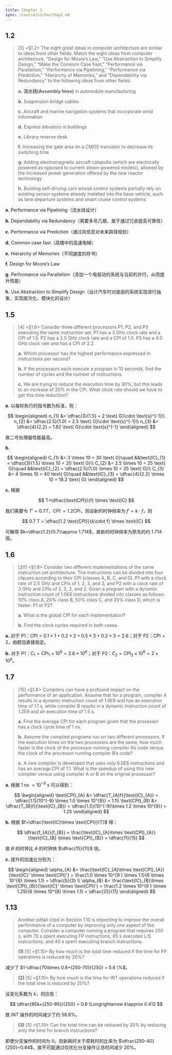 ```yaml
---
title: Chapter 1
sync: /course/co/hw/chap1.md
---
```


## 1.2

> [5] <§1.2> The eight great ideas in computer architecture are similar to ideas from other fields. Match the eight ideas from computer architecture, “Design for Moore’s Law,” “Use Abstraction to Simplify Design,” “Make the Common Case Fast,” “Performance via Parallelism,” “Performance via Pipelining,” “Performance via Prediction,” “Hierarchy of Memories,” and “Dependability via Redundancy” to the following ideas from other fields:
>
> **a.** **流水线(Assembly lines)** in automobile manufacturing
>
> **b.** Suspension bridge cables
>
> **c.** Aircraft and marine navigation systems that incorporate wind information
>
> **d.** Express elevators in buildings
>
> **e.** Library reserve desk
>
> **f.** Increasing the gate area on a CMOS transistor to decrease its switching time
>
> **g.** Adding electromagnetic aircraft catapults (which are electrically powered as opposed to current steam-powered models), allowed by the increased power generation offered by the new reactor technology
>
> **h.** Building self-driving cars whose control systems partially rely on existing sensor systems already installed into the base vehicle, such as lane departure systems and smart cruise control systems

**a.** Performance via Pipelining（流水线设计）

**b.** Dependability via Redundancy（需要多吊几根，属于通过冗余提高可靠性）

**c.** Performance via Prediction（通过风信息对未来路径规划）

**d.** Common case fast（高楼中的高速电梯）

**e.** Hierarchy of Memories（不同速度的存书）

**f.** Design for Moore’s Law

**g.** Performance via Parallelism（添加一个电驱动的系统与当前的并行，从而提升性能）

**h.** Use Abstraction to Simplify Design（设计汽车时对底层的系统实现进行抽象，实现层次化、模块化的设计）

## 1.5

> [4] <§1.6> Consider three different processors P1, P2, and P3 executing the same instruction set. P1 has a 3 GHz clock rate and a CPI of 1.5. P2 has a 2.5 GHz clock rate and a CPI of 1.0. P3 has a 4.0 GHz clock rate and has a CPI of 2.2.
>
> **a.** Which processor has the highest performance expressed in instructions per second?
>
> **b.** If the processors each execute a program in 10 seconds, find the number of cycles and the number of instructions.
>
> **c.** We are trying to reduce the execution time by 30%, but this leads to an increase of 20% in the CPI. What clock rate should we have to get this time reduction?

**a.** 以每秒执行的指令数为标准，则：

$$
\begin{aligned}
n_{1} &= \dfrac{3}{1.5} = 2 \text{ G}\cdot \text{s}^{-1}\\
n_{2} &= \dfrac{2.5}{1.0} = 2.5 \text{ G}\cdot \text{s}^{-1}\\
n_{3} &= \dfrac{4}{2.2} = 1.82 \text{ G}\cdot \text{s}^{-1}
\end{aligned}
$$

故二号处理器性能最高。

**b.**

$$
\begin{aligned}
C_{1} &= 3 \times 10 = 30 \text{ G}\quad &&\text{IC}_{1} = \dfrac{3}{1.5} \times 10 = 20 \text{ G}\\
C_{2} &= 2.5 \times 10 = 25 \text{ G}\quad &&\text{IC}_{2} = \dfrac{2.5}{1.0} \times 10 = 25 \text{ G}\\
C_{3} &= 4 \times 10 = 40 \text{ G}\quad &&\text{IC}_{3} = \dfrac{4}{2.2} \times 10 = 18.2 \text{ G}
\end{aligned}
$$

**c.** 根据

$$
T=\dfrac{\text{CPI}}{f} \times \text{IC}
$$

我们需要令 $T'=0.7T$，$\text{CPI}'=1.2\text{CPI}$，则设新的时钟频率为 $f'=k\cdot f$，则

$$
0.7 T = \dfrac{1.2 \text{CPI}}{k\cdot f} \times \text{IC}
$$

可解得 $k=\dfrac{1.2}{0.7}\approx 1.714$，故新的时钟频率为原先的约 $1.714$ 倍。

## 1.6

> [20] <§1.6> Consider two different implementations of the same instruction set architecture. The instructions can be divided into four classes according to their CPI (classes A, B, C, and D). P1 with a clock rate of 2.5 GHz and CPIs of 1, 2, 3, and 3, and P2 with a clock rate of 3 GHz and CPIs of 2, 2, 2, and 2. Given a program with a dynamic instruction count of 1.0E6 instructions divided into classes as follows: 10% class A, 20% class B, 50% class C, and 20% class D, which is faster: P1 or P2?
>
> **a.** What is the global CPI for each implementation?
>
> **b.** Find the clock cycles required in both cases.

**a.** 对于 P1：$\text{CPI} = 0.1 \times 1 + 0.2 \times 2 + 0.5\times 3 + 0.2 \times 3 = 2.6$；对于 P2：$\text{CPI} = 2$，由题目直接指定。

**b.** 对于 P1：$C_{1}=\text{CPI}_{1}\times 10^{6}=2.6\times 10^{6}$；对于 P2：$C_{2}=\text{CPI}_{2}\times10^{6}=2\times10^{6}$。

## 1.7

> [15] <§1.6> Compilers can have a profound impact on the performance of an application. Assume that for a program, compiler A results in a dynamic instruction count of 1.0E9 and has an execution time of 1.1 s, while compiler B results in a dynamic instruction count of 1.2E9 and an execution time of 1.5 s.
>
> **a.** Find the average CPI for each program given that the processor has a clock cycle time of 1 ns.
>
> **b.** Assume the compiled programs run on two different processors. If the execution times on the two processors are the same, how much faster is the clock of the processor running compiler A’s code versus the clock of the processor running compiler B’s code?
>
> **c.** A new compiler is developed that uses only 6.0E8 instructions and has an average CPI of 1.1. What is the speedup of using this new compiler versus using compiler A or B on the original processor?

**a.** 根据 $1\text{ ns } = 10^{-9}\text{ s}$ 可以得到：

$$
\begin{aligned}
\text{CPI}_{A} &= \dfrac{T_{A}f}{\text{IC}_{A}} = \dfrac{1.1}{10^{-9} \times 1.0 \times 10^{9}} = 1.1\\
\text{CPI}_{B} &= \dfrac{T_{B}f}{\text{IC}_{B}} = \dfrac{1.5}{10^{-9}\times 1.2 \times 10^{9}} = 1.25
\end{aligned}
$$

**b.** 根据 $f=\dfrac{\text{IC}\times \text{CPI}}{T}$ 得：

$$
\dfrac{f_{A}}{f_{B}} = \frac{\text{IC}_{A}\times \text{CPI}_{A}}{\text{IC}_{B} \times \text{CPI}_{B}} = \dfrac{11}{15}
$$

故 $B$ 的时钟比 $A$ 的时钟快 $\dfrac{15}{11}$ 倍。

**c.** 提升的加速比分别为：

$$
\begin{aligned}
\alpha_{A} &= \frac{\text{IC}_{A}\times \text{CPI}_{A}}{\text{IC}' \times \text{CPI}'} = \frac{1.0 \times 10^{9 } \times 1.1}{6 \times 10^{8} \times 1.1} = \dfrac{5}{3} \\
\alpha_{B} &= \frac{\text{IC}_{B}\times \text{CPI}_{B}}{\text{IC}' \times \text{CPI}'} = \frac{1.2 \times 10^{9 } \times 1.25}{6 \times 10^{8} \times 1.1} = \dfrac{25}{11}
\end{aligned}
$$

## 1.13

> Another pitfall cited in Section 1.10 is expecting to improve the overall performance of a computer by improving only one aspect of the computer. Consider a computer running a program that requires 250 s, with 70 s spent executing FP instructions, 85 s executed L/S instructions, and 40 s spent executing branch instructions.
>
> **(1)** [5] <§1.10> By how much is the total time reduced if the time for FP operations is reduced by 20%?

减少了 $1-\dfrac{70\times 0.8+(250-70)}{250} = 5.6 \%$。

> **(2)** [5] <§1.10> By how much is the time for INT operations reduced if the total time is reduced by 20%?

设变化系数为 $k$，则应有：

$$
\dfrac{85k+(250-85)}{250} = 0.8 \Longrightarrow k\approx 0.412
$$

故 INT 操作的时间减少了约 $58.8\%$。

> **(3)** [5] <§1.10> Can the total time can be reduced by 20% by reducing only the time for branch instructions?

即使分支操作的时间为 $0$，则新耗时关于原耗时的比率为 $\dfrac{250-40}{250}=0.84$，故不可能通过仅优化分支操作让总时间减少 $20\%$。
